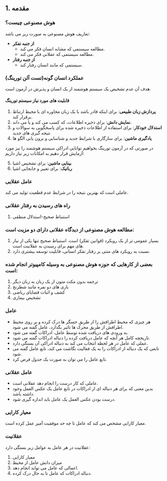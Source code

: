 ## 1. مقدمه

### هوش مصنوعی چیست؟
تعاریف هوش مصنوعی به صورت زیر می باشد:

- **از جنبه تفکر**
  - مطالعه سیستمی که مشابه انسان فکر می کند.
  - مطالعه سیستمی که عقلانی فکر می کند.
- **از جنبه رفتار**
  - سیستمی که مانند انسان رفتار کند.

### عملکرد انسان گونه(تست آلن تورینگ)
هدف آن عدم تشخیص یک سیستم هوشمند از یک انسان و پذیرش در آزمون است.

#### قابلیت های مورد نیاز سیستم تورینگ

1. **پردازش زبان طبیعی**: برای اینکه قادر باشد با یک زبان محاوره ای با محیط ارتباط برقرار کند.
2. **نمایش دانش**: برای ذخیره اطلاعات، که کسب می کند و یا می داند.
3. **استدلال خودکار**: برای استفاده از اطلاعات ذخیره شده برای پاسخگویی به سوالات و نتیجه گیری های جدید
4. **یادگیری ماشین**: برای سازگاری با شرایط جدید و شناسایی و برون یابی الگو ها

در صورتی که در آزمون تورینگ بخواهیم توانایی ادراکی سیستم هوشمند را نیز مورد آزمایش قرار دهیم به امکانات زیر نیاز داریم:

5. **بینایی ماشین**: برای تشخیص اشیا
6. **رباتیک**: برای تغییر و جابجایی اشیا

### عامل عقلایی
عاملی است که بهترین نتیجه را در شرایط عدم قطعیت تولید می کند.

### راه های رسیدن به رفتار عقلانی
1. استنباط صحیح-استدلال منطقی

### مطالعه هوش مصنوعی از دیدگاه عقلانی دارای دو مزیت است:
1. بسیار عمومی تر از یک رویکرد (قوانین تقکر) است. استنباط صحیح تنها یکی از نیاز های مهم برای رسیدن به عقلانیت است.
2. نسبت به رویکرد های متنی بر رفتار تفکر انسانی، قابلیت توسعه بیشتری دارد.

### بعضی از کارهایی که حوزه هوش مصنوعی به وسیله کامپیوتر انجام شده است:
1. ترجمه بدون مکث متون از یک زبان به زبان دیگر
2. بازی های دو نفره مانند شطرنج
3. کشف و اثبات قضایای ریاضی
4. تشخیص بیماری

### عامل
- هر چیزی که محیط اطرافش را از طریق حسگر ها درک کرده و بر روی محیط اطرافش از طریق محرک ها تاثیر بگذارد، عامل گفته می شود.
- به ورودی های دریافت شده توسط عامل، ادراکات گفته می شود.
- تاریخچه کامل هر آنچه که عامل دریافت کرده را دنباله ادراکات گفته می شود.
- عملی که عامل در هر لحظه انتخاب می کند به دنباله ادراکی آن بستگی دارد.
- تابعی که یک دنباله از ادراکات را به یک فعالیت نگاشت می کند، تابع عامل گفته می شود.
- تابع عامل را می توان به صورت یک جدول فرض کرد.

### عامل عقلانی
- عاملی که کار درست را انجام دهد عقلانی است.
- بدین معنی که برای هر دنباله ای از ادراکات در تابع عامل یک عکس العمل وجود داشته باشد.
- درست بودن عکس العمل یک عامل باید اندازه گیری شود.

### معیار کارایی
معیار کارایی مشخص می کند که عامل تا چه حد موفقیت آمیز عمل کرده است.

### عقلانیت
عقلانیت در هر عامل به عوامل زیر بستگی دارد:
1. معیار کارایی
2. میزان دانش عامل از محیط
3. اعمالی که عامل می تواند انجام دهد.
4. دنباله ادراکات که عامل تا به حال درک کرده.

